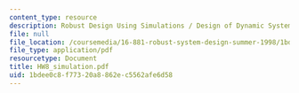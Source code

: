 ```yaml
---
content_type: resource
description: Robust Design Using Simulations / Design of Dynamic Systems
file: null
file_location: /coursemedia/16-881-robust-system-design-summer-1998/1bdee0c8f77320a8862ec5562afe6d58_HW8_simulation.pdf
file_type: application/pdf
resourcetype: Document
title: HW8_simulation.pdf
uid: 1bdee0c8-f773-20a8-862e-c5562afe6d58
---
```

